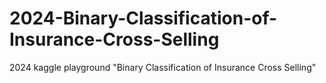 # 2024-Binary-Classification-of-Insurance-Cross-Selling
2024 kaggle playground "Binary Classification of Insurance Cross Selling"
